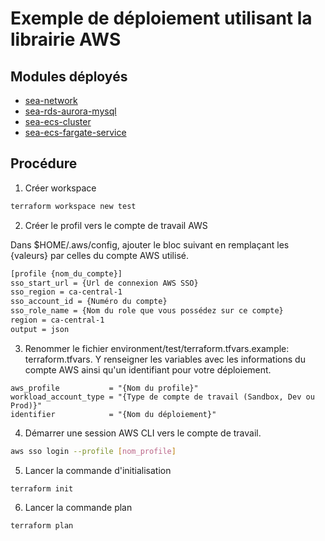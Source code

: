 # Exemple de déploiement utilisant la librairie AWS

## Modules déployés

* [sea-network](../../aws/sea-network)
* [sea-rds-aurora-mysql](../../aws/sea-rds-aurora-mysql)
* [sea-ecs-cluster](../../aws/sea-ecs-cluster)
* [sea-ecs-fargate-service](../../aws/sea-ecs-fargate-service)

## Procédure

1. Créer workspace

```bash
terraform workspace new test
```

2. Créer le profil vers le compte de travail AWS 

Dans $HOME/.aws/config, ajouter le bloc suivant en remplaçant les {valeurs} par celles du compte AWS utilisé.
```bash
[profile {nom_du_compte}]
sso_start_url = {Url de connexion AWS SSO}
sso_region = ca-central-1
sso_account_id = {Numéro du compte}
sso_role_name = {Nom du role que vous possédez sur ce compte}
region = ca-central-1
output = json
```

3. Renommer le fichier environment/test/terraform.tfvars.example: terraform.tfvars. Y renseigner les variables avec les informations du compte AWS ainsi qu'un identifiant pour votre déploiement.

```
aws_profile           = "{Nom du profile}"
workload_account_type = "{Type de compte de travail (Sandbox, Dev ou Prod)}"
identifier            = "{Nom du déploiement}"
```

4. Démarrer une session AWS CLI vers le compte de travail. 

```bash
aws sso login --profile [nom_profile]
```

5. Lancer la commande d'initialisation 

```
terraform init
```

6. Lancer la commande plan 

```
terraform plan
```